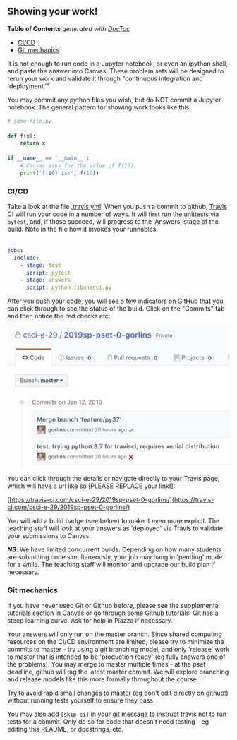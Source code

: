 ## Showing your work!

<!-- START doctoc generated TOC please keep comment here to allow auto update -->
<!-- DON'T EDIT THIS SECTION, INSTEAD RE-RUN doctoc TO UPDATE -->
**Table of Contents**  *generated with [DocToc](https://github.com/thlorenz/doctoc)*

- [CI/CD](#cicd)
- [Git mechanics](#git-mechanics)

<!-- END doctoc generated TOC please keep comment here to allow auto update -->

It is not enough to run code in a Jupyter notebook, or even an ipython shell,
and paste the answer into Canvas.  These problem sets will be designed to rerun
your work and validate it through "continuous integration and 'deployment.'"

You may commit any python files you wish, but do NOT commit a Jupyter notebook.
The general pattern for showing work looks like this:

```python
# some_file.py

def f(x):
    return x

if __name__ == '__main__':
    # Canvas asks for the value of f(10)
    print('f(10) is:', f(10))
```

### CI/CD
Take a look at the file [.travis.yml](../.travis.yml).  When you push a commit
to github, [Travis CI](https://travis-ci.com/) will run your code in a number
of ways.  It will first run the unittests via `pytest`, and, if
those succeed, will progress to the 'Answers' stage of the build.  Note in
the file how it invokes your runnables:

```yaml

jobs:
  include:
    - stage: test
      script: pytest
    - stage: answers
      script: python fibonacci.py
```

After you push your code, you will see a few indicators on GitHub that you
can click through to see the status of the build.  Click on the "Commits" tab
and then notice the red checks etc:

![](../img/commits.png)

You can click through the details or navigate directly to your Travis page,
which will have a url like so [PLEASE REPLACE your link!]:

[https://travis-ci.com/csci-e-29/2019sp-pset-0-gorlins/](https://travis-ci.com/csci-e-29/2019sp-pset-0-gorlins/)

You will add a build badge (see below) to make it even more explicit.  The
teaching staff will look at your answers as 'deployed' via Travis to validate
your submissions to Canvas.

***NB***: We have limited concurrent builds.  Depending on how many students
are submitting code simultaneously, your job may hang in 'pending' mode for a
while.  The teaching staff will monitor and upgrade our build plan if necessary.

### Git mechanics

If you have never used Git or Github before, please see the supplemental
tutorials section in Canvas or go through some Github tutorials.  Git has a
steep learning curve.  Ask for help in Piazza if necessary.

Your answers will only run on the master branch.  Since shared computing
resources on the CI/CD environment are limited, please try to minimize the
commits to master - try using a git branching model, and only 'release' work to
master that is intended to be 'production ready' (eg fully answers one of the
problems). You may merge to master multiple times - at the pset deadline, github
will tag the latest master commit.  We will explore branching and release models
like this more formally throughout the course.

Try to avoid rapid small changes to master (eg don't edit directly on github!)
without running tests yourself to ensure they pass.

You may also add `[skip ci]` in your git message to instruct travis not to run
tests for a commit.  Only do so for code that doesn't need testing - eg editing
this README, or docstrings, etc.
